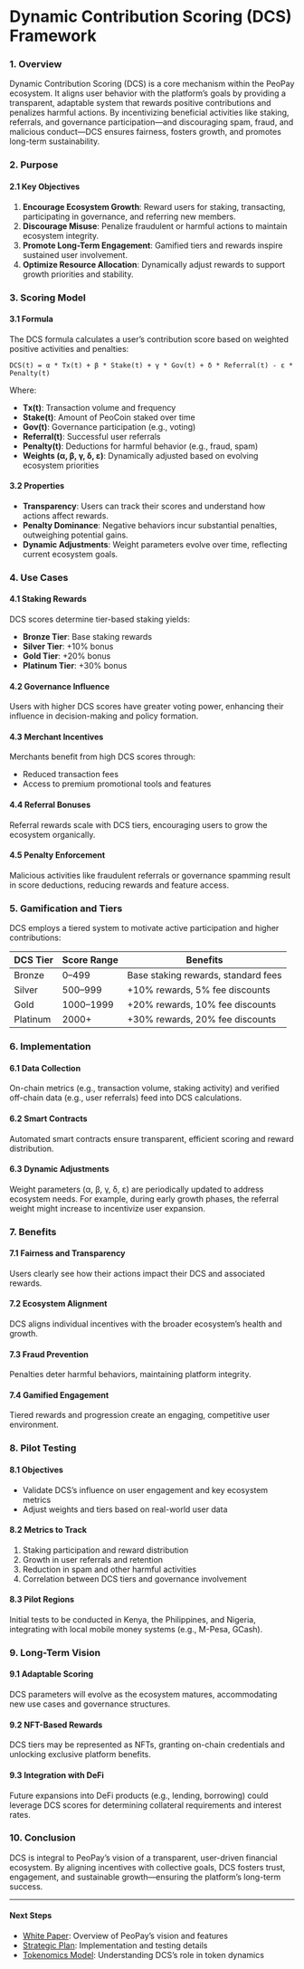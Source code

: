 # Dynamic Contribution Scoring (DCS) Framework

### 1. Overview

Dynamic Contribution Scoring (DCS) is a core mechanism within the PeoPay ecosystem. It aligns user behavior with the platform’s goals by providing a transparent, adaptable system that rewards positive contributions and penalizes harmful actions. By incentivizing beneficial activities like staking, referrals, and governance participation—and discouraging spam, fraud, and malicious conduct—DCS ensures fairness, fosters growth, and promotes long-term sustainability.

### 2. Purpose

#### 2.1 Key Objectives

1. **Encourage Ecosystem Growth**: Reward users for staking, transacting, participating in governance, and referring new members.
2. **Discourage Misuse**: Penalize fraudulent or harmful actions to maintain ecosystem integrity.
3. **Promote Long-Term Engagement**: Gamified tiers and rewards inspire sustained user involvement.
4. **Optimize Resource Allocation**: Dynamically adjust rewards to support growth priorities and stability.

### 3. Scoring Model

#### 3.1 Formula

The DCS formula calculates a user’s contribution score based on weighted positive activities and penalties:

```
DCS(t) = α * Tx(t) + β * Stake(t) + γ * Gov(t) + δ * Referral(t) - ε * Penalty(t)
```

Where:

* **Tx(t)**: Transaction volume and frequency
* **Stake(t)**: Amount of PeoCoin staked over time
* **Gov(t)**: Governance participation (e.g., voting)
* **Referral(t)**: Successful user referrals
* **Penalty(t)**: Deductions for harmful behavior (e.g., fraud, spam)
* **Weights (α, β, γ, δ, ε)**: Dynamically adjusted based on evolving ecosystem priorities

#### 3.2 Properties

* **Transparency**: Users can track their scores and understand how actions affect rewards.
* **Penalty Dominance**: Negative behaviors incur substantial penalties, outweighing potential gains.
* **Dynamic Adjustments**: Weight parameters evolve over time, reflecting current ecosystem goals.

### 4. Use Cases

#### 4.1 Staking Rewards

DCS scores determine tier-based staking yields:

* **Bronze Tier**: Base staking rewards
* **Silver Tier**: +10% bonus
* **Gold Tier**: +20% bonus
* **Platinum Tier**: +30% bonus

#### 4.2 Governance Influence

Users with higher DCS scores have greater voting power, enhancing their influence in decision-making and policy formation.

#### 4.3 Merchant Incentives

Merchants benefit from high DCS scores through:

* Reduced transaction fees
* Access to premium promotional tools and features

#### 4.4 Referral Bonuses

Referral rewards scale with DCS tiers, encouraging users to grow the ecosystem organically.

#### 4.5 Penalty Enforcement

Malicious activities like fraudulent referrals or governance spamming result in score deductions, reducing rewards and feature access.

### 5. Gamification and Tiers

DCS employs a tiered system to motivate active participation and higher contributions:

| DCS Tier | Score Range | Benefits                            |
| -------- | ----------- | ----------------------------------- |
| Bronze   | 0–499       | Base staking rewards, standard fees |
| Silver   | 500–999     | +10% rewards, 5% fee discounts      |
| Gold     | 1000–1999   | +20% rewards, 10% fee discounts     |
| Platinum | 2000+       | +30% rewards, 20% fee discounts     |

### 6. Implementation

#### 6.1 Data Collection

On-chain metrics (e.g., transaction volume, staking activity) and verified off-chain data (e.g., user referrals) feed into DCS calculations.

#### 6.2 Smart Contracts

Automated smart contracts ensure transparent, efficient scoring and reward distribution.

#### 6.3 Dynamic Adjustments

Weight parameters (α, β, γ, δ, ε) are periodically updated to address ecosystem needs. For example, during early growth phases, the referral weight might increase to incentivize user expansion.

### 7. Benefits

#### 7.1 Fairness and Transparency

Users clearly see how their actions impact their DCS and associated rewards.

#### 7.2 Ecosystem Alignment

DCS aligns individual incentives with the broader ecosystem’s health and growth.

#### 7.3 Fraud Prevention

Penalties deter harmful behaviors, maintaining platform integrity.

#### 7.4 Gamified Engagement

Tiered rewards and progression create an engaging, competitive user environment.

### 8. Pilot Testing

#### 8.1 Objectives

* Validate DCS’s influence on user engagement and key ecosystem metrics
* Adjust weights and tiers based on real-world user data

#### 8.2 Metrics to Track

1. Staking participation and reward distribution
2. Growth in user referrals and retention
3. Reduction in spam and other harmful activities
4. Correlation between DCS tiers and governance involvement

#### 8.3 Pilot Regions

Initial tests to be conducted in Kenya, the Philippines, and Nigeria, integrating with local mobile money systems (e.g., M-Pesa, GCash).

### 9. Long-Term Vision

#### 9.1 Adaptable Scoring

DCS parameters will evolve as the ecosystem matures, accommodating new use cases and governance structures.

#### 9.2 NFT-Based Rewards

DCS tiers may be represented as NFTs, granting on-chain credentials and unlocking exclusive platform benefits.

#### 9.3 Integration with DeFi

Future expansions into DeFi products (e.g., lending, borrowing) could leverage DCS scores for determining collateral requirements and interest rates.

### 10. Conclusion

DCS is integral to PeoPay’s vision of a transparent, user-driven financial ecosystem. By aligning incentives with collective goals, DCS fosters trust, engagement, and sustainable growth—ensuring the platform’s long-term success.

***

#### Next Steps

* [White Paper](peopay-white-paper.md): Overview of PeoPay’s vision and features
* [Strategic Plan](peopay-strategic-plan.md): Implementation and testing details
* [Tokenomics Model](peopay-tokenomics-model.md): Understanding DCS’s role in token dynamics
